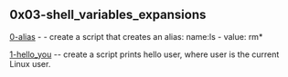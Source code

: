 ## 0x03-shell_variables_expansions

[0-alias](.\0-alias) - - create a script that creates an alias: name:ls - value: rm*

[1-hello_you](.\1-hello_you) -- create a script prints hello user, where user is the current Linux user.